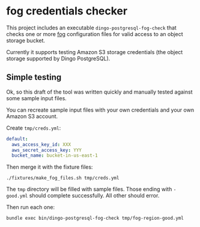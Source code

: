# fog credentials checker

This project includes an executable `dingo-postgresql-fog-check` that checks one or more [fog](https://fog.io) configuration files for valid access to an object storage bucket.

Currently it supports testing Amazon S3 storage credentials (the object storage supported by Dingo PostgreSQL).

## Simple testing

Ok, so this draft of the tool was written quickly and manually tested against some sample input files.

You can recreate sample input files with your own credentials and your own Amazon S3 account.

Create `tmp/creds.yml`:

```yaml
default:
  aws_access_key_id: XXX
  aws_secret_access_key: YYY
  bucket_name: bucket-in-us-east-1
```

Then merge it with the fixture files:

```
./fixtures/make_fog_files.sh tmp/creds.yml
```

The `tmp` directory will be filled with sample files. Those ending with `-good.yml` should complete successfully. All other should error.

Then run each one:

```
bundle exec bin/dingo-postgresql-fog-check tmp/fog-region-good.yml
```
